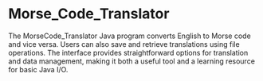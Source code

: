# Morse_Code_Translator
 The MorseCode_Translator Java program converts English to Morse code and vice versa. Users can also save and retrieve translations using file operations. The interface provides straightforward options for translation and data management, making it both a useful tool and a learning resource for basic Java I/O.
